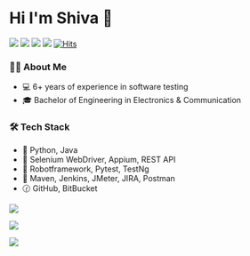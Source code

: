 # Hi I'm Shiva 👋

[<img src="https://img.shields.io/badge/linkedin-%230077B5.svg?&style=for-the-badge&logo=linkedin&logoColor=white" />](https://www.linkedin.com/in/shivaprasadadirala/)
[<img src = "https://img.shields.io/badge/blogger-%23E4405F.svg?&style=for-the-badge&logo=blogger&logoColor=white">](https://www.instagram.com/shivaprasadadirala/)
[<img src="https://img.shields.io/badge/twitter-%231DA1F2.svg?&style=for-the-badge&logo=twitter&logoColor=white" />](https://twitter.com/shivaadirala)
[<img src ="https://img.shields.io/badge/Website-SA-%23.svg?&style=for-the-badge&logo=&logoColor=white">](https://adiralashiva8.github.io/)
[![Hits](https://hits.seeyoufarm.com/api/count/incr/badge.svg?url=https%3A%2F%2Fgithub.com%2Fadiralashiva8%2Fhit-counter&count_bg=%2379C83D&title_bg=%23555555&icon=&icon_color=%23E7E7E7&title=hits&edge_flat=false)]()

### 👨🏻‍ About Me

- 💻  6+ years of experience in software testing
- 🎓  Bachelor of Engineering in Electronics & Communication

### 🛠️ Tech Stack

- 🔣 Python, Java
- 🤖 Selenium WebDriver, Appium, REST API
- 🧪 Robotframework, Pytest, TestNg
- 🧰 Maven, Jenkins, JMeter, JIRA, Postman
- 🕜 GitHub, BitBucket

<p>
  <img src="https://github-readme-stats.vercel.app/api?username=adiralashiva8&show_icons=true&line_height=27">
</p>
<p>
  <img src="https://github-readme-stats.vercel.app/api/top-langs/?username=adiralashiva8&hide=CSS,HTML&layout=compact">
 </p>

<p>
  <img src="https://i.ibb.co/r5ThXkV/Git-Hub-Fun-Facts.png"/>
</p>
